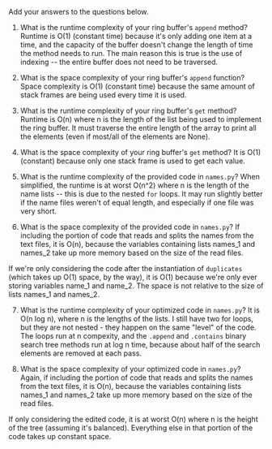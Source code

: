 Add your answers to the questions below.

1. What is the runtime complexity of your ring buffer's `append` method?
Runtime is O(1) (constant time) because it's only adding one item at a time, and the capacity of the buffer doesn't change the length of time the method needs to run. The main reason this is true is the use of indexing -- the entire buffer does not need to be traversed.

2. What is the space complexity of your ring buffer's `append` function?
Space complexity is O(1) (constant time) because the same amount of stack frames are being used every time it is used.

3. What is the runtime complexity of your ring buffer's `get` method?
Runtime is O(n) where n is the length of the list being used to implement the ring buffer. It must traverse the entire length of the array to print all the elements (even if most/all of the elements are None).

4. What is the space complexity of your ring buffer's `get` method?
It is O(1) (constant) because only one stack frame is used to get each value.

5. What is the runtime complexity of the provided code in `names.py`?
When simplified, the runtime is at worst O(n^2) where n is the length of the name lists -- this is due to the nested `for` loops. It may run slightly better if the name files weren't of equal length, and especially if one file was very short.

6. What is the space complexity of the provided code in `names.py`?
If including the portion of code that reads and splits the names from the text files, it is O(n), because the variables containing lists names_1 and names_2 take up more memory based on the size of the read files.

If we're only considering the code after the instantiation of `duplicates` (which takes up O(1) space, by the way), it is O(1) because we're only ever storing variables name_1 and name_2. The space is not relative to the size of lists names_1 and names_2.

7. What is the runtime complexity of your optimized code in `names.py`?
It is O(n log n), where n is the lengths of the lists. I still have two for loops, but they are not nested - they happen on the same "level" of the code. The loops run at n compexity, and the `.append` and `.contains` binary search tree methods run at log n time, because about half of the search elements are removed at each pass.

8. What is the space complexity of your optimized code in `names.py`?
Again, if including the portion of code that reads and splits the names from the text files, it is O(n), because the variables containing lists names_1 and names_2 take up more memory based on the size of the read files.

If only considering the edited code, it is at worst O(n) where n is the height of the tree (assuming it's balanced). Everything else in that portion of the code takes up constant space.